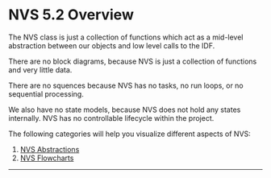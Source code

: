 # NVS 5.2 Overview

The NVS class is just a collection of functions which act as a mid-level abstraction between our objects and low level calls to the IDF.

There are no block diagrams, because NVS is just a collection of functions and very little data.

There are no squences because NVS has no tasks, no run loops, or no sequential processing.

We also have no state models, because NVS does not hold any states internally.  NVS has no controllable lifecycle within the project.

The following categories will help you visualize different aspects of NVS:  
1) [NVS Abstractions](./src/nvs/docs/nvs_abstractions.md)   
2) [NVS Flowcharts](./src/nvs/docs/nvs_flowcharts.md)  
___  